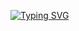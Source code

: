 [![Typing SVG](https://readme-typing-svg.herokuapp.com?color=%2336BCF7&lines=Computer+science+student)](https://git.io/typing-svg)

<!---
afseph/afseph is a ✨ special ✨ repository because its `README.md` (this file) appears on your GitHub profile.
You can click the Preview link to take a look at your changes.
--->
